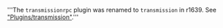 '''The `transmissionrpc` plugin was renamed to `transmission` in r1639.
See ["Plugins/transmission"](/"Plugins/transmission").'''
